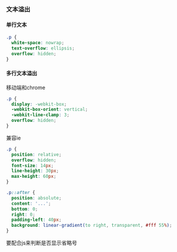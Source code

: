 ### 文本溢出

#### 单行文本

```css
.p {
  white-space: nowrap;
  text-overflow: ellipsis;
  overflow: hidden;
}
```

#### 多行文本溢出

移动端和chrome

```css
.p {
  display: -webkit-box;
  -webkit-box-orient: vertical;
  -webkit-line-clamp: 3;
  overflow: hidden;
}
```

兼容ie

```css
.p {
  position: relative;
  overflow: hidden;
  font-size: 14px;
  line-height: 30px;
  max-height: 60px;
}

.p::after {
  position: absolute;
  content: '...';
  bottom: 0;
  right: 0;
  padding-left: 40px;
  background: linear-gradient(to right, transparent, #fff 55%);
}
```

要配合js来判断是否显示省略号